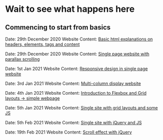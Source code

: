# Wait to see what happens here

## Commencing to start from basics
Date: 29th December 2020
Website Content: [Basic html explanations on headers, elements, tags and content](/basic/index.html) 

Date: 29th December 2020
Website Content: [Single page website with parallax scrolling](/photography/index.html) 

Date: 1st Jan 2021
Website Content: [Responsive design in single page website](/coffee/index.html)

Date: 3rd Jan 2021
Website Content: [Multi-column display website](/flowers/index.html)

Date: 4th Jan 2021
Website Content: [Introduction to Flexbox and Grid layouts -> simple webpage](/artgallery/index.html)

Date: 5th Jan 2021
Website Content: [Single site with grid layouts and some JS ](/onlineshop/index.html)

Date: 5th Feb 2021
Website Content: [Single site with jQuery and JS ](/clothing/index.html)

Date: 19th Feb 2021
Website Content: [Scroll effect with jQuery](/interior/index.html)



